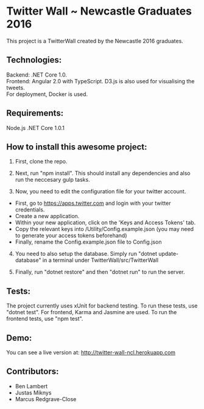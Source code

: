 # Twitter Wall ~ Newcastle Graduates 2016
This project is a TwitterWall created by the Newcastle 2016 graduates. 

## Technologies:
Backend: .NET Core 1.0.  
Frontend: Angular 2.0 with TypeScript. D3.js is also used for visualising the tweets.  
For deployment, Docker is used.

## Requirements:
Node.js
.NET Core 1.0.1

## How to install this awesome project:
1) First, clone the repo.  

2) Next, run "npm install". This should install any dependencies and also run the neccesary gulp tasks.

3) Now, you need to edit the configuration file for your twitter account.  
* First, go to https://apps.twitter.com and login with your twitter credentials.
* Create a new application.
* Within your new application, click on the 'Keys and Access Tokens' tab.
* Copy the relevant keys into /Utility/Config.example.json (you may need to generate your access tokens beforehand)
* Finally, rename the Config.example.json file to Config.json
	
4) You need to also setup the database. Simply run "dotnet update-database" in a terminal under TwitterWall/src/TwitterWall

5) Finally, run "dotnet restore" and then "dotnet run" to run the server.

## Tests:
The project currently uses xUnit for backend testing. To run these tests, use "dotnet test".
For frontend, Karma and Jasmine are used. To run the frontend tests, use "npm test".

## Demo:
You can see a live version at: http://twitter-wall-ncl.herokuapp.com

## Contributors:
* Ben Lambert
* Justas Miknys
* Marcus Redgrave-Close
